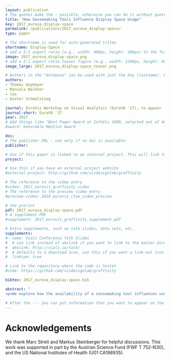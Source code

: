 ```yaml
---
layout: publication
# The quotes make the : possible, otherwise you can do it without quotes
title: "How Sensemaking Tools Influence Display Space Usage"
key: 2017_eurova_display-space
permalink: /publications/2017_eurova_display-space/
type: paper

# The shortname is used for auto-generated titles
shortname: Display-Space
# add a 2:1 aspect ratio (e.g., width: 400px, height: 200px) to the folder /assets/images/papers/
image: 2017_eurova_display-space.png
# add a 2:1 aspect ratio teaser figure (e.g., width: 1200px, height: 600px) to the folder /assets/images/papers/
image_large: 2017_eurova_display-space_teaser.png

# Authors in the "database" can be used with just the key (lastname). Others can be written properly.
authors:
- Thomas Geymayer
- Manuela Waldner
- lex
- Dieter Schmalstieg

journal: EuroVis Workshop on Visual Analytics (EuroVA '17), to appear
journal-short: EuroVA '17
year: 2017
# Add things like "Best Paper Award at InfoVis 2099, selected out of 4000 submissions"
#award: Honorable Mention Award

doi:
# The publisher URL - use only if no doi is available
publisher:

# Use if this paper is linked to an internal project. This will link to the project site
project:

# Use this if you have an external project website
#external-project: http://github.com/visdesignlab/graffinity

# The reference to the video entry
#video: 2017_eurovis_graffinity_video
# The reference to the preview video entry
#preview-video: 2016_eurovis_clue_video_preview

# the prerint
pdf: 2017_eurova_display-space.pdf
# A supplement PDF
#supplement: 2017_eurovis_graffinity_supplement.pdf

# Extra supplements, such as talk slides, data sets, etc.
supplements:
#- name: Vials Conference Talk Slides
#  # use link instead of abslink if you want to link to the master directory
#  abslink: http://vials.io/talk/
#  # defaults to a download icon, use this if you want a link-out icon
#  linksym: true

# Link to the repository where the code is hostet
#code: https://github.com/visdesignlab/graffinity

bibtex: 2017_eurova_display-space.bib

abstract: "
<p>We explore how the availability of a sensemaking tool influences users' knowledge externalization strategies. On a large display, users were asked to solve an intelligence analysis task with or without a bidirectionally linked concept-graph (BLC) to organize insights into concepts (nodes) and relations (edges). In BLC, both nodes and edges maintain 'deep links' to the exact source phrases and sections in associated documents. In our control condition, we were able to reproduce previously described spatial organization behaviors using document windows on the large display. When using BLC, however, we found that analysts apply spatial organization to BLC nodes instead, use significantly less display space and have significantly fewer open windows.</p>"

# After the --- you can put information that you want to appear on the website using markdown formatting or HTML. A good example are acknowledgements, extra references, an erratum, etc.
---
```



# Acknowledgements
We thank Marc Streit and Markus Steinberger for helpful discussions. This work was supported in part by the Austrian Science Fund (FWF T 752-N30), and the US National Institutes of Health (U01 CA198935).
